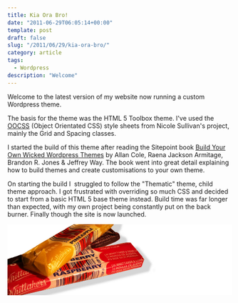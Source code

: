 ```yaml
---
title: Kia Ora Bro!
date: "2011-06-29T06:05:14+00:00"
template: post
draft: false
slug: "/2011/06/29/kia-ora-bro/"
category: article
tags:
  - Wordpress
description: "Welcome"
---
```


Welcome to the latest version of my website now running a custom Wordpress theme.

The basis for the theme was the HTML 5 Toolbox theme. I've used the [OOCSS](http://oocss.org/) (Object Orientated CSS) style sheets from Nicole Sullivan's project, mainly the Grid and Spacing classes.

I started the build of this theme after reading the Sitepoint book [Build Your Own Wicked Wordpress Themes](http://www.sitepoint.com/books/wordpress1/) by Allan Cole, Raena Jackson Armitage, Brandon R. Jones &amp; Jeffrey Way. The book went into great detail explaining how to build themes and create customisations to your own theme.

On starting the build I  struggled to follow the "Thematic" theme, child theme approach. I got frustrated with overriding so much CSS and decided to start from a basic HTML 5 base theme instead. Build time was far longer than expected, with my own project being constantly put on the back burner. Finally though the site is now launched.

![K Bars](./k-bars.jpg)
